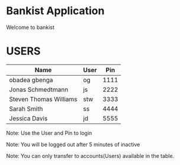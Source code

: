 # Bankist Application

Welcome to bankist

# USERS

| Name                   | User | Pin  |
| ---------------------- | ---- | ---- |
| obadea gbenga          | og   | 1111 |
| Jonas Schmedtmann      | js   | 2222 |
| Steven Thomas Williams | stw  | 3333 |
| Sarah Smith            | ss   | 4444 |
| Jessica Davis          | jd   | 5555 |

Note: Use the User and Pin to login

Note: You will be logged out after 5 minutes of inactive

Note: You can only transfer to accounts(Users) available in the table.
